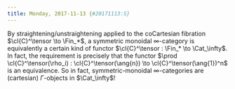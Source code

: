 ```yaml
---
title: Monday, 2017-11-13 {#20171113:S}
---
```

By straightening/unstraightening applied to the coCartesian fibration
$\cl{C}^\tensor \to \Fin_*$, a symmetric monoidal $\infty$-category is
equivalently a certain kind of functor
$\cl{C}^\tensor : \Fin_* \to \Cat_\infty$. In fact, the requirement is
precisely that the functor
$\prod \cl{C}^\tensor(\rho_i) : \cl{C}^\tensor(\ang{n}) \to \cl{C}^\tensor(\ang{1})^n$
is an equivalence. So in fact, symmetric-monoidal $\infty$-categories
are (cartesian) $\Gamma$-objects in $\Cat_\infty$!
